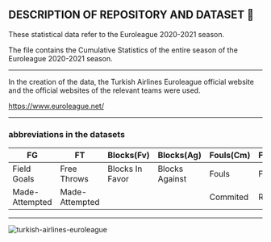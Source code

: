 ## **DESCRIPTION OF REPOSITORY AND DATASET** 🏀
  
These statistical data refer to the Euroleague 2020-2021 season.

The file contains the Cumulative Statistics of the entire season of the Euroleague 2020-2021 season.


***

In the creation of the data, the Turkish Airlines Euroleague official website and the official websites of the relevant teams were used.

https://www.euroleague.net/

***

### abbreviations in the datasets

| FG             | FT             | Blocks(Fv)      | Blocks(Ag)     | Fouls(Cm)       | Fouls(Rv)      | PIR             |
| -------------- | -------------- | --------------- | -------------- | --------------- | -------------- | --------------- |
| Field Goals    | Free Throws    | Blocks In Favor | Blocks Against | Fouls           | Fouls          | Performance     |
| Made-Attempted | Made-Attempted |                 |                | Commited        | Received       | Index Rating    |

***

![turkish-airlines-euroleague](https://user-images.githubusercontent.com/87221500/136691136-15f1742e-05e6-421e-a56d-0969f21d0cdd.png)
